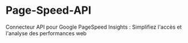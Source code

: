 # Page-Speed-API
Connecteur API pour Google PageSpeed Insights : Simplifiez l'accès et l'analyse des performances web
